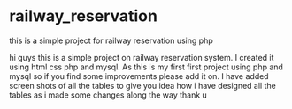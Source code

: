 # railway_reservation
this is a simple project for railway reservation using php


hi guys this is a simple project on railway reservation system.
I created it using html css php and mysql.
As this is my first first project using php and mysql so if you find some improvements please add it on.
I have added screen shots of all the tables to give you idea how i have designed all the tables
as i made some changes along the way
thank u
